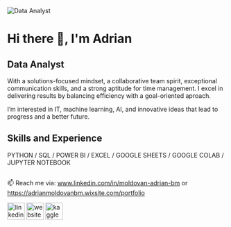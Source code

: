 ![Data Analyst](https://img.freepik.com/premium-photo/candid-business-team-discussing-cash-flow-strategies-modern-office-collaborative-financial-pl_980716-742182.jpg?w=1380)
# Hi there 👋, I'm Adrian
## Data Analyst
With a solutions-focused mindset, a collaborative team spirit, exceptional communication skills, and a strong aptitude for time management. I excel in delivering results by balancing efficiency with a goal-oriented aproach.

I’m interested in IT, machine learning, AI, and innovative ideas that lead to progress and a better future.

## Skills and Experience
PYTHON / SQL / POWER BI / EXCEL / GOOGLE SHEETS / GOOGLE COLAB / JUPYTER NOTEBOOK

##
📫 Reach me via: 
www.linkedin.com/in/moldovan-adrian-bm or https://adrianmoldovanbm.wixsite.com/portfolio 


[<img src='https://cdn.jsdelivr.net/npm/simple-icons@3.0.1/icons/linkedin.svg' alt='linkedin' height='40'>](https://www.linkedin.com/in/www.linkedin.com/in/moldovan-adrian-bm/)  [<img src='https://cdn.jsdelivr.net/npm/simple-icons@3.0.1/icons/icloud.svg' alt='website' height='40'>](https://adrianmoldovanbm.wixsite.com/portfolio)  [<img src='https://cdn.jsdelivr.net/npm/simple-icons@3.0.1/icons/kaggle.svg' alt='kaggle' height='40'>](https://www.kaggle.com/adrianmoldovanbm)  






